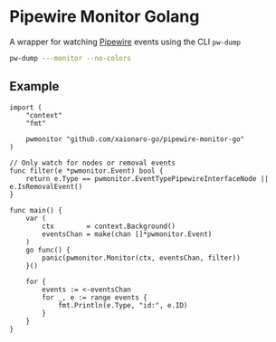 # Pipewire Monitor Golang
A wrapper for watching [Pipewire](https://docs.pipewire.org/) events using the CLI `pw-dump`

```sh
pw-dump ---monitor --no-colors
```

## Example

```golang
import (
	"context"
	"fmt"

	pwmonitor "github.com/xaionaro-go/pipewire-monitor-go"
)

// Only watch for nodes or removal events
func filter(e *pwmonitor.Event) bool {
	return e.Type == pwmonitor.EventTypePipewireInterfaceNode || e.IsRemovalEvent()
}

func main() {
	var (
		ctx        = context.Background()
		eventsChan = make(chan []*pwmonitor.Event)
	)
	go func() {
		panic(pwmonitor.Monitor(ctx, eventsChan, filter))
	}()

	for {
		events := <-eventsChan
		for _, e := range events {
			fmt.Println(e.Type, "id:", e.ID)
		}
	}
}
```
